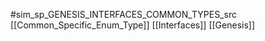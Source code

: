 #sim_sp_GENESIS_INTERFACES_COMMON_TYPES_src
[[Common_Specific_Enum_Type]]
[[Interfaces]]
[[Genesis]]
